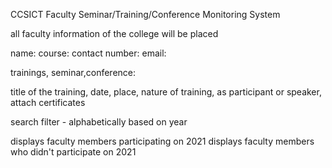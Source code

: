 CCSICT Faculty Seminar/Training/Conference Monitoring System

all faculty information of the college will be placed

name:
course:
contact number:
email:

trainings, seminar,conference: 

title of the training, date, place, nature of training, as participant or speaker, attach certificates

search filter - alphabetically
based on year

displays faculty members participating on 2021
displays faculty members who didn't participate on 2021
